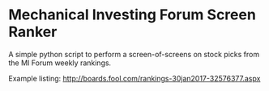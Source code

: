 # Mechanical Investing Forum Screen Ranker

A simple python script to perform a screen-of-screens on stock picks from the MI Forum weekly rankings.

Example listing: http://boards.fool.com/rankings-30jan2017-32576377.aspx

